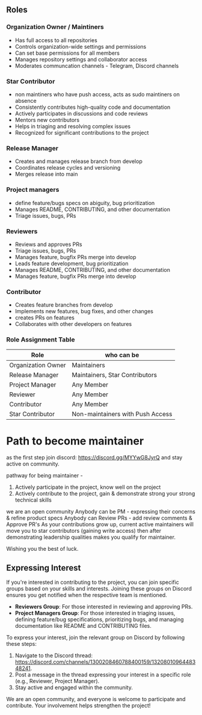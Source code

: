 ## Roles

### Organization Owner / Maintiners

- Has full access to all repositories
- Controls organization-wide settings and permissions
- Can set base permissions for all members
- Manages repository settings and collaborator access
- Moderates communcation channels - Telegram, Discord channels


### Star Contributor

- non maintiners who have push access, acts as sudo maintiners on absence 
- Consistently contributes high-quality code and documentation
- Actively participates in discussions and code reviews
- Mentors new contributors
- Helps in triaging and resolving complex issues
- Recognized for significant contributions to the project

### Release Manager

- Creates and manages release branch from develop
- Coordinates release cycles and versioning
- Merges release into main

### Project managers 
- define feature/bugs specs on abiguity, bug prioritization
- Manages README, CONTRIBUTING, and other documentation
- Triage issues, bugs, PRs

### Reviewers
- Reviews and approves PRs
- Triage issues, bugs, PRs
- Manages feature, bugfix PRs merge into develop
- Leads feature development, bug prioritization
- Manages README, CONTRIBUTING, and other documentation
- Manages feature, bugfix PRs merge into develop

### Contributor

- Creates feature branches from develop
- Implements new features, bug fixes, and other changes
- creates PRs on features
- Collaborates with other developers on features


### Role Assignment Table

| Role                  | who can be                               |
|-----------------------|------------------------------------------|
| Organization Owner    | Maintainers                              |
| Release Manager       | Maintainers, Star Contributors           |
| Project Manager       | Any Member                               |
| Reviewer              | Any Member                               |
| Contributor           | Any Member                               |
| Star Contributor      | Non-maintainers with Push Access         |




# Path to become maintainer
as the first step join discord: https://discord.gg/MYYwG8JyrQ and stay active on community.

pathway for being maintainer - 
1. Actively participate in the project, know well on the project
2. Actively contribute to the project, gain & demonstrate strong your strong technical skills

we are an open community
Anybody can be PM - expressing their concerns & refine product specs
Anybody can Review PRs - add review comments & Approve PR's
As your contributions grow up, current active maintainers will move you to star contributors (gaining write access) then after demonstrating leadership qualities makes you qualify for maintainer.

Wishing you the best of luck.

## Expressing Interest

If you're interested in contributing to the project, you can join specific groups based on your skills and interests. Joining these groups on Discord ensures you get notified when the respective team is mentioned.

- **Reviewers Group**: For those interested in reviewing and approving PRs.
- **Project Managers Group**: For those interested in triaging issues, defining feature/bug specifications, prioritizing bugs, and managing documentation like README and CONTRIBUTING files.

To express your interest, join the relevant group on Discord by following these steps:
1. Navigate to the Discord thread: https://discord.com/channels/1300208460788400159/1320801096448348241.
2. Post a message in the thread expressing your interest in a specific role (e.g., Reviewer, Project Manager).
3. Stay active and engaged within the community.

We are an open community, and everyone is welcome to participate and contribute. Your involvement helps strengthen the project!

